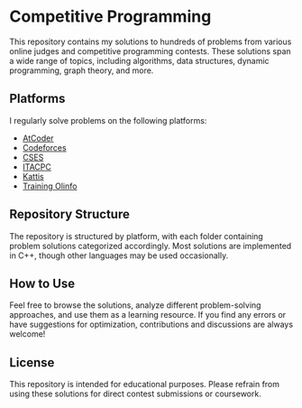 # Competitive Programming  

This repository contains my solutions to hundreds of problems from various online judges and competitive programming contests. These solutions span a wide range of topics, including algorithms, data structures, dynamic programming, graph theory, and more.  

## Platforms  

I regularly solve problems on the following platforms:  

- [AtCoder](https://atcoder.jp/)  
- [Codeforces](https://codeforces.com/)  
- [CSES](https://cses.fi/)  
- [ITACPC](https://itacpc.it/)  
- [Kattis](https://open.kattis.com/)  
- [Training Olinfo](https://training.olinfo.it/)  

## Repository Structure  

The repository is structured by platform, with each folder containing problem solutions categorized accordingly. Most solutions are implemented in C++, though other languages may be used occasionally.  

## How to Use  

Feel free to browse the solutions, analyze different problem-solving approaches, and use them as a learning resource. If you find any errors or have suggestions for optimization, contributions and discussions are always welcome!  

## License  

This repository is intended for educational purposes. Please refrain from using these solutions for direct contest submissions or coursework.